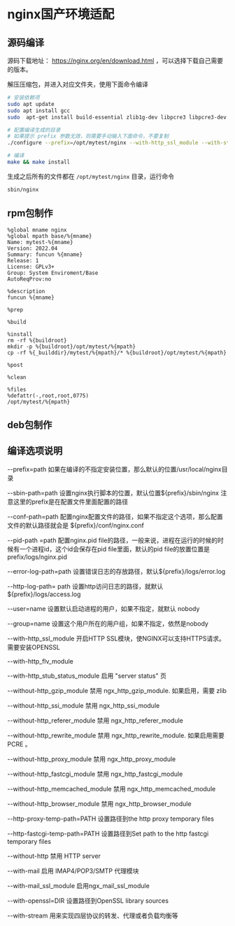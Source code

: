 # nginx国产环境适配
## 源码编译

源码下载地址： https://nginx.org/en/download.html ，可以选择下载自己需要的版本。

解压压缩包，并进入对应文件夹，使用下面命令编译

```bash
# 安装依赖项
sudo apt update
sudo apt install gcc
sudo  apt-get install build-essential zlib1g-dev libpcre3 libpcre3-dev  libssl-dev libxslt1-dev libxml2-dev libgeoip-dev  libgoogle-perftools-dev libperl-dev libtool libpcrecpp0v5 openssl -y

# 配置编译生成的目录
# 如果提示 prefix 参数无效，则需要手动输入下面命令，不要复制
./configure --prefix=/opt/mytest/nginx --with-http_ssl_module --with-stream --with-mail=dynamic

# 编译
make && make install
```

生成之后所有的文件都在 `/opt/mytest/nginx` 目录，运行命令

```bash
sbin/nginx
```

## rpm包制作

```text
%global mname nginx
%global mpath base/%{mname}
Name: mytest-%{mname}
Version: 2022.04
Summary: funcun %{mname}
Release: 1
License: GPLv3+
Group: System Enviroment/Base
AutoReqProv:no

%description
funcun %{mname}

%prep

%build

%install
rm -rf %{buildroot}
mkdir -p %{buildroot}/opt/mytest/%{mpath}
cp -rf %{_builddir}/mytest/%{mpath}/* %{buildroot}/opt/mytest/%{mpath}

%post

%clean

%files
%defattr(-,root,root,0775)
/opt/mytest/%{mpath}
```

## deb包制作


## 编译选项说明

--prefix=path 如果在编译的不指定安装位置，那么默认的位置/usr/local/nginx目录

--sbin-path=path 设置nginx执行脚本的位置，默认位置${prefix}/sbin/nginx 注意这里的prefix是在配置文件里面配置的路径

--conf-path=path 配置nginx配置文件的路径，如果不指定这个选项，那么配置文件的默认路径就会是 ${prefix}/conf/nginx.conf

--pid-path =path 配置nginx.pid file的路径，一般来说，进程在运行的时候的时候有一个进程id，这个id会保存在pid file里面，默认的pid file的放置位置是prefix/logs/nginx.pid

--error-log-path=path 设置错误日志的存放路径，默认${prefix}/logs/error.log

--http-log-path= path 设置http访问日志的路径，就默认${prefix}/logs/access.log

--user=name 设置默认启动进程的用户，如果不指定，就默认 nobody

--group=name 设置这个用户所在的用户组，如果不指定，依然是nobody

--with-http_ssl_module 开启HTTP SSL模块，使NGINX可以支持HTTPS请求。需要安装OPENSSL

--with-http_flv_module

--with-http_stub_status_module 启用 "server status" 页

--without-http_gzip_module 禁用 ngx_http_gzip_module. 如果启用，需要 zlib

--without-http_ssi_module 禁用 ngx_http_ssi_module

--without-http_referer_module 禁用 ngx_http_referer_module

--without-http_rewrite_module 禁用 ngx_http_rewrite_module. 如果启用需要 PCRE 。

--without-http_proxy_module 禁用 ngx_http_proxy_module

--without-http_fastcgi_module 禁用 ngx_http_fastcgi_module

--without-http_memcached_module 禁用 ngx_http_memcached_module

--without-http_browser_module 禁用 ngx_http_browser_module

--http-proxy-temp-path=PATH 设置路径到the http proxy temporary files

--http-fastcgi-temp-path=PATH 设置路径到Set path to the http fastcgi temporary files

--without-http 禁用 HTTP server

--with-mail 启用 IMAP4/POP3/SMTP 代理模块

--with-mail_ssl_module 启用ngx_mail_ssl_module

--with-openssl=DIR 设置路径到OpenSSL library sources

--with-stream 用来实现四层协议的转发、代理或者负载均衡等